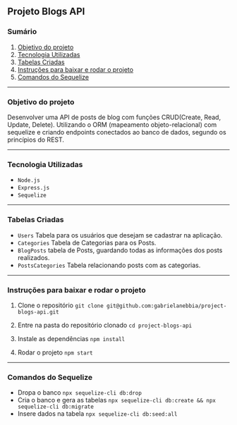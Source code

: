 ## Projeto Blogs API

### Sumário

1. [Objetivo do projeto](#objetivo-do-projeto)
2. [Tecnologia Utilizadas](#tecnologia-utilizadas)
3. [Tabelas Criadas](#tabelas-criadas)
4. [Instruções para baixar e rodar o projeto](#instruções-para-baixar-e-rodar-o-projeto)
5. [Comandos do Sequelize](#comandos-do-sequelize)

---

### Objetivo do projeto

Desenvolver uma API de posts de blog com funções CRUD(Create, Read, Update, Delete). Utilizando o ORM (mapeamento objeto-relacional) com sequelize e criando endpoints conectados ao banco de dados, segundo os princípios do REST.

---

### Tecnologia Utilizadas

- `Node.js`
- `Express.js`
- `Sequelize`

---

### Tabelas Criadas

- `Users`
Tabela para os usuários que desejam se cadastrar na aplicação.
- `Categories`
Tabela de Categorias para os Posts.
- `BlogPosts`
tabela de Posts, guardando todas as informações dos posts realizados.
- `PostsCategories`
Tabela relacionando posts com as categorias.

---

### Instruções para baixar e rodar o projeto

1. Clone o repositório
`git clone git@github.com:gabrielanebbia/project-blogs-api.git`

2. Entre na pasta do repositório clonado
`cd project-blogs-api`

3. Instale as dependências
`npm install`

4. Rodar o projeto
`npm start`

---

### Comandos do Sequelize

- Dropa o banco
`npx sequelize-cli db:drop`
- Cria o banco e gera as tabelas
`npx sequelize-cli db:create && npx sequelize-cli db:migrate`
- Insere dados na tabela
`npx sequelize-cli db:seed:all`

